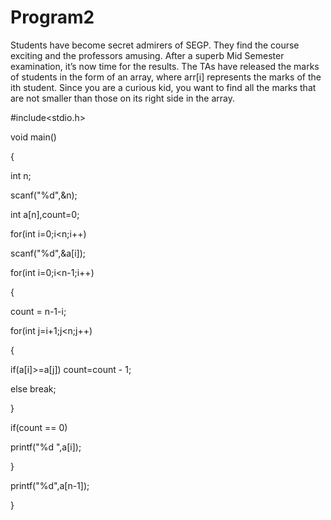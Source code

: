 # Program2
Students have become secret admirers of SEGP. They find the course exciting and the
professors amusing. After a superb Mid Semester examination, it’s now time for the
results. The TAs have released the marks of students in the form of an array, where arr[i]
represents the marks of the ith student.
Since you are a curious kid, you want to find all the marks that are not smaller than those
on its right side in the array.

#include<stdio.h>

void main()

{

int n;

scanf("%d",&n);

int a[n],count=0;

for(int i=0;i<n;i++)

scanf("%d",&a[i]);

for(int i=0;i<n-1;i++)

{

count = n-1-i;

for(int j=i+1;j<n;j++)

{

if(a[i]>=a[j]) count=count - 1;

else break;


}

if(count == 0)

printf("%d ",a[i]);

}

printf("%d",a[n-1]);

}
